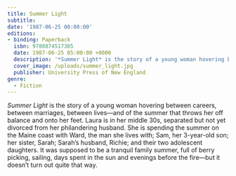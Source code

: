 ```yaml
---
title: Summer Light
subtitle:
date: '1987-06-25 00:00:00'
editions:
- binding: Paperback
  isbn: 9780874517385
  date: 1987-06-25 05:00:00 +0000
  description: '*Summer Light* is the story of a young woman hovering between careers, between marriages, between lives—and of the summer that throws her off balance and onto her feet.'
  cover_image: /uploads/summer_light.jpg
  publisher: University Press of New England
genre:
  - Fiction
---
```

*Summer Light* is the story of a young woman hovering between careers, between marriages, between lives—and of the summer that throws her off balance and onto her feet. Laura is in her middle 30s, separated but not yet divorced from her philandering husband. She is spending the summer on the Maine coast with Ward, the man she lives with; Sam, her 3-year-old son; her sister, Sarah; Sarah’s husband, Richie; and their two adolescent daughters. It was supposed to be a tranquil family summer, full of berry picking, sailing, days spent in the sun and evenings before the fire—but it doesn’t turn out quite that way.
